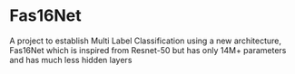 # Fas16Net
A project to establish Multi Label Classification using a new architecture, Fas16Net which is inspired from Resnet-50 but has only 14M+ parameters and has much less hidden layers
